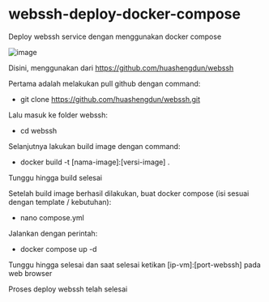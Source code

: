 # webssh-deploy-docker-compose
Deploy webssh service dengan menggunakan docker compose 

![image](https://github.com/eprilian/webssh-deploy-docker-compose/assets/57064161/9624a7ee-ce8a-4fd1-b99f-e80b5afe9c95)

Disini, menggunakan dari https://github.com/huashengdun/webssh

Pertama adalah melakukan pull github dengan command:
- git clone https://github.com/huashengdun/webssh.git

Lalu masuk ke folder webssh:
- cd webssh

Selanjutnya lakukan build image dengan command:
- docker build -t [nama-image]:[versi-image] . 

Tunggu hingga build selesai

Setelah build image berhasil dilakukan, buat docker compose (isi sesuai dengan template / kebutuhan):
- nano compose.yml

Jalankan dengan perintah:
- docker compose up -d

Tunggu hingga selesai dan saat selesai ketikan [ip-vm]:[port-webssh] pada web browser

Proses deploy webssh telah selesai
